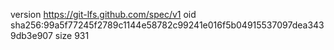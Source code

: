 version https://git-lfs.github.com/spec/v1
oid sha256:99a5f77245f2789c1144e58782c99241e016f5b04915537097dea3439db3e907
size 931
